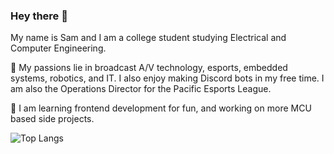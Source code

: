 ### Hey there 👋
My name is Sam and I am a college student studying Electrical and Computer Engineering. 

🔭 My passions lie in broadcast A/V technology, esports, embedded systems, robotics, and IT. I also enjoy making Discord bots in my free time. I am also the Operations Director for the Pacific Esports League.

🌱 I am learning frontend development for fun, and working on more MCU based side projects.

![Top Langs](https://github-readme-stats.vercel.app/api/top-langs/?username=saamstep&langs_count=8)
